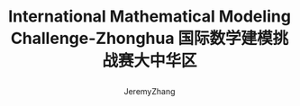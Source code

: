 ---
layout: post
title: >
    International Mathematical Modeling Challenge-Zhonghua
    国际数学建模挑战赛大中华区
author: JeremyZhang
tags: [Test,Mathematical modeling]
---